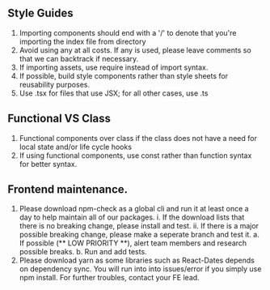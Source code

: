 ## Style Guides

1. Importing components should end with a '/' to denote that you're importing the index file from directory
2. Avoid using any at all costs. If any is used, please leave comments so that we can backtrack if necessary.
3. If importing assets, use require instead of import syntax.
4. If possible, build style components rather than style sheets for reusability purposes.
5. Use .tsx for files that use JSX; for all other cases, use .ts

## Functional VS Class 
1. Functional components over class if the class does not have a need for local state and/or life cycle hooks
2. If using functional components, use const rather than function syntax for better syntax.

## Frontend maintenance. 
1. Please download npm-check as a global cli and run it at least once a day to help maintain all of our packages.
    i. If the download lists that there is no breaking change, please install and test.
    ii. If there is a major possible breaking change, please make a seperate branch and test it. 
        a. If possible (** LOW PRIORITY **), alert team members and research possible breaks.
        b. Run and add tests.
2. Please download yarn as some libraries such as React-Dates depends on dependency sync. You will run into into issues/error if you simply use npm install. For further troubles, contact your FE lead.

